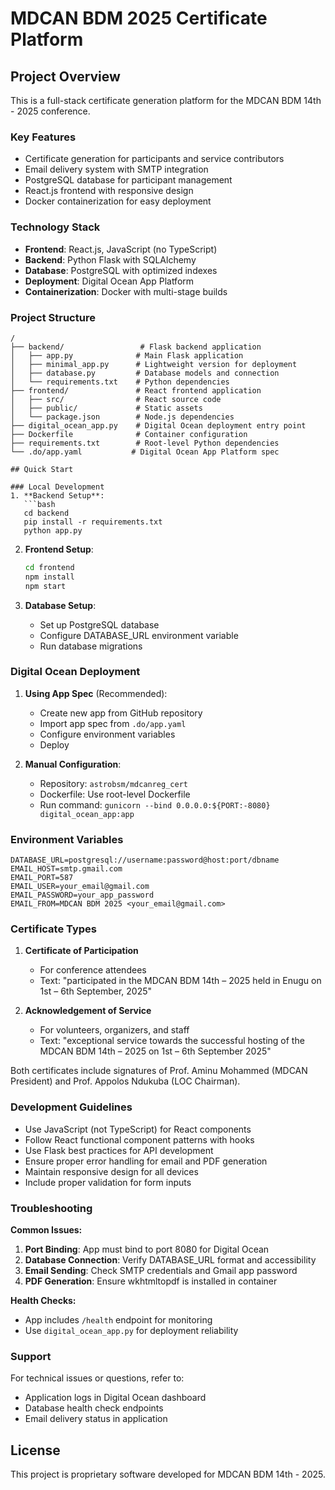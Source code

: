 # MDCAN BDM 2025 Certificate Platform

## Project Overview

This is a full-stack certificate generation platform for the MDCAN BDM 14th - 2025 conference.

### Key Features
- Certificate generation for participants and service contributors
- Email delivery system with SMTP integration
- PostgreSQL database for participant management
- React.js frontend with responsive design
- Docker containerization for easy deployment

### Technology Stack
- **Frontend**: React.js, JavaScript (no TypeScript)
- **Backend**: Python Flask with SQLAlchemy
- **Database**: PostgreSQL with optimized indexes
- **Deployment**: Digital Ocean App Platform
- **Containerization**: Docker with multi-stage builds

### Project Structure
```
/
├── backend/                 # Flask backend application
│   ├── app.py              # Main Flask application
│   ├── minimal_app.py      # Lightweight version for deployment
│   ├── database.py         # Database models and connection
│   └── requirements.txt    # Python dependencies
├── frontend/               # React frontend application
│   ├── src/                # React source code
│   ├── public/             # Static assets
│   └── package.json        # Node.js dependencies
├── digital_ocean_app.py    # Digital Ocean deployment entry point
├── Dockerfile              # Container configuration
├── requirements.txt        # Root-level Python dependencies
└── .do/app.yaml           # Digital Ocean App Platform spec

## Quick Start

### Local Development
1. **Backend Setup**:
   ```bash
   cd backend
   pip install -r requirements.txt
   python app.py
   ```

2. **Frontend Setup**:
   ```bash
   cd frontend
   npm install
   npm start
   ```

3. **Database Setup**:
   - Set up PostgreSQL database
   - Configure DATABASE_URL environment variable
   - Run database migrations

### Digital Ocean Deployment

1. **Using App Spec** (Recommended):
   - Create new app from GitHub repository
   - Import app spec from `.do/app.yaml`
   - Configure environment variables
   - Deploy

2. **Manual Configuration**:
   - Repository: `astrobsm/mdcanreg_cert`
   - Dockerfile: Use root-level Dockerfile
   - Run command: `gunicorn --bind 0.0.0.0:${PORT:-8080} digital_ocean_app:app`

### Environment Variables
```
DATABASE_URL=postgresql://username:password@host:port/dbname
EMAIL_HOST=smtp.gmail.com
EMAIL_PORT=587
EMAIL_USER=your_email@gmail.com
EMAIL_PASSWORD=your_app_password
EMAIL_FROM=MDCAN BDM 2025 <your_email@gmail.com>
```

### Certificate Types

1. **Certificate of Participation**
   - For conference attendees
   - Text: "participated in the MDCAN BDM 14th – 2025 held in Enugu on 1st – 6th September, 2025"

2. **Acknowledgement of Service**  
   - For volunteers, organizers, and staff
   - Text: "exceptional service towards the successful hosting of the MDCAN BDM 14th – 2025 on 1st – 6th September 2025"

Both certificates include signatures of Prof. Aminu Mohammed (MDCAN President) and Prof. Appolos Ndukuba (LOC Chairman).

### Development Guidelines
- Use JavaScript (not TypeScript) for React components
- Follow React functional component patterns with hooks
- Use Flask best practices for API development
- Ensure proper error handling for email and PDF generation
- Maintain responsive design for all devices
- Include proper validation for form inputs

### Troubleshooting

**Common Issues:**
1. **Port Binding**: App must bind to port 8080 for Digital Ocean
2. **Database Connection**: Verify DATABASE_URL format and accessibility
3. **Email Sending**: Check SMTP credentials and Gmail app password
4. **PDF Generation**: Ensure wkhtmltopdf is installed in container

**Health Checks:**
- App includes `/health` endpoint for monitoring
- Use `digital_ocean_app.py` for deployment reliability

### Support
For technical issues or questions, refer to:
- Application logs in Digital Ocean dashboard
- Database health check endpoints
- Email delivery status in application

## License
This project is proprietary software developed for MDCAN BDM 14th - 2025.

